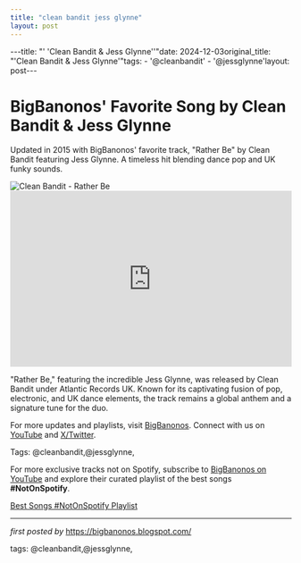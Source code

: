 ```yaml
---
title: "clean bandit jess glynne"
layout: post
---
```

---title: "' 'Clean Bandit & Jess Glynne''"date: 2024-12-03original_title: "'Clean Bandit & Jess Glynne'"tags:  - '@cleanbandit'  - '@jessglynne'layout: post---<!-- Post Title --><h1 >BigBanonos' Favorite Song by Clean Bandit & Jess Glynne</h1> <!-- Introductory Text --><p >Updated in 2015 with BigBanonos' favorite track, "Rather Be" by Clean Bandit featuring Jess Glynne. A timeless hit blending dance pop and UK funky sounds.</p> <!-- Featured Image --><div > <img src="https://www.billboard.com/wp-content/uploads/media/02-Clean-Bandit-press-photo-cr-Rita-Zimmermann-a-2017-billboard-1548.jpg" alt="Clean Bandit - Rather Be" /></div> <!-- YouTube Video Embed --><div > <iframe width="100%" height="315" src="https://www.youtube.com/embed/m-M1AtrxztU" title="Clean Bandit - Rather Be ft. Jess Glynne [Official Video]" frameborder="0" allow="accelerometer; autoplay; clipboard-write; encrypted-media; gyroscope; picture-in-picture; web-share" referrerpolicy="strict-origin-when-cross-origin" allowfullscreen></iframe></div> <!-- Song Information --><div > <p>"Rather Be," featuring the incredible Jess Glynne, was released by Clean Bandit under Atlantic Records UK. Known for its captivating fusion of pop, electronic, and UK dance elements, the track remains a global anthem and a signature tune for the duo.</p></div> <!-- Footer Links --><div > <p>For more updates and playlists, visit <a href="https://bigbanonos.blogspot.com/" target="_blank">BigBanonos</a>. Connect with us on <a href="https://www.youtube.com/@BigBanonos" target="_blank">YouTube</a> and <a href="https://x.com/bigbanonos" target="_blank">X/Twitter</a>.</p></div> <!-- Tags --><p >Tags: @cleanbandit,@jessglynne,</p><!--Subscribe and Playlist Links--><div>    <p>For more exclusive tracks not on Spotify, subscribe to <a href="https://www.youtube.com/@BigBanonos" target="_blank">BigBanonos on YouTube</a> and explore their curated playlist of the best songs <strong>#NotOnSpotify</strong>.</p>    <p><a href="https://www.youtube.com/playlist?list=PLtuNtuTatqI0kFahUCbtbfenC_ET5O_tr" target="_blank">Best Songs #NotOnSpotify Playlist<br /></a></p></div><hr /><p><em>first posted by</em> <a href="https://bigbanonos.blogspot.com/" rel="noopener" target="_new">https://bigbanonos.blogspot.com/</a></p><p>tags: @cleanbandit,@jessglynne,</p>